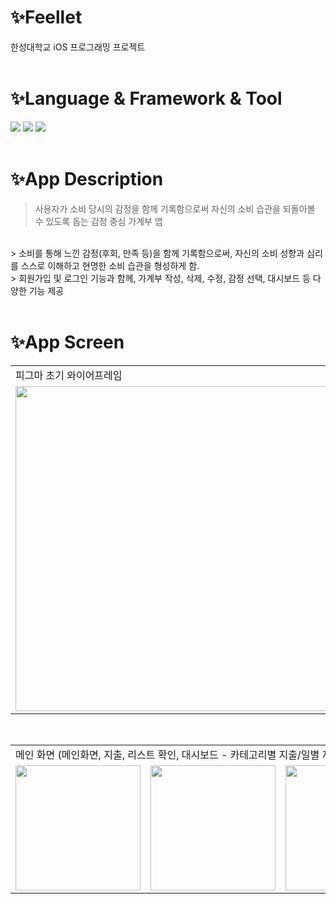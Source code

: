 # ✨Feellet
한성대학교 iOS 프로그래밍 프로젝트  
<br>

# ✨Language & Framework & Tool
<img src="https://img.shields.io/badge/Swift-FA7343?style=for-the-badge&logo=swift&logoColor=white">
<img src="https://img.shields.io/badge/Xcode-147EFB?style=for-the-badge&logo=xcode&logoColor=white">
<img src="https://img.shields.io/badge/Firebase-FFCA28?style=for-the-badge&logo=firebase&logoColor=white">
<br><br>

# ✨App Description
> 사용자가 소비 당시의 감정을 함께 기록함으로써 자신의 소비 습관을 되돌아볼 수 있도록 돕는 감정 중심 가계부 앱  
<br>  
> 소비를 통해 느낀 감정(후회, 만족 등)을 함께 기록함으로써, 자신의 소비 성향과 심리를 스스로 이해하고 현명한 소비 습관을 형성하게 함.  
<br>  
> 회원가입 및 로그인 기능과 함께, 가계부 작성, 삭제, 수정, 감정 선택, 대시보드 등 다양한 기능 제공  
<br><br>

# ✨App Screen
<table>
  <tr>
    <td>피그마 초기 와이어프레임</td>
    <td>로그인 화면</td>
    <td>회원가입 화면</td>
  </tr>
  <tr>
    <td><img width="520" src="https://github.com/user-attachments/assets/8d8fe7db-27e5-4a42-bb5a-8d7246caf251"></td>
    <td><img width="200" src="https://github.com/user-attachments/assets/303b8bc9-d490-4c76-93af-0dcde9ccbda5"></td>
    <td><img width="200" src="https://github.com/user-attachments/assets/e340dfcc-b98b-422c-88ec-5143b97eb86a"></td>
  </tr>
</table>
<br>

<table>
  <tr>
    <td colspan="5">
      메인 화면 (메인화면, 지출, 리스트 확인, 대시보드 - 카테고리별 지출/일별 지출 추이/감정별 지출/감정별 코멘트)
    </td>
  </tr>
  <tr>
    <td><img width="200" src="https://github.com/user-attachments/assets/173fe50c-18a4-455a-9aed-b202771b64b1"></td>
    <td><img width="200" src="https://github.com/user-attachments/assets/d93b98eb-fe5c-4bff-890d-c5e468fb3050"></td>
    <td><img width="200" src="https://github.com/user-attachments/assets/2936d31d-4fb4-42ca-9df9-048646b92c19"></td>
    <td><img width="200" src="https://github.com/user-attachments/assets/8e0d1928-8f65-4613-81f5-4a404ceeb430"></td>
    <td><img width="200" src="https://github.com/user-attachments/assets/cceadc4f-040e-4400-a302-de673263f939"></td>
  </tr>
</table>

